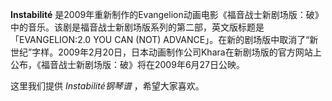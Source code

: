 

**Instabilité**
是2009年重新制作的Evangelion动画电影《福音战士新剧场版：破》中的音乐。该剧是福音战士新剧场版系列的第二部，英文版标题是「EVANGELION:2.0
YOU CAN (NOT)
ADVANCE」。在新的剧场版中取消了“新世纪”字样。2009年2月20日，日本动画制作公司Khara在新剧场版的官方网站上公布，《福音战士新剧场版：破》将在2009年6月27日公映。

  
这里我们提供 _Instabilité钢琴谱_ ，希望大家喜欢。


